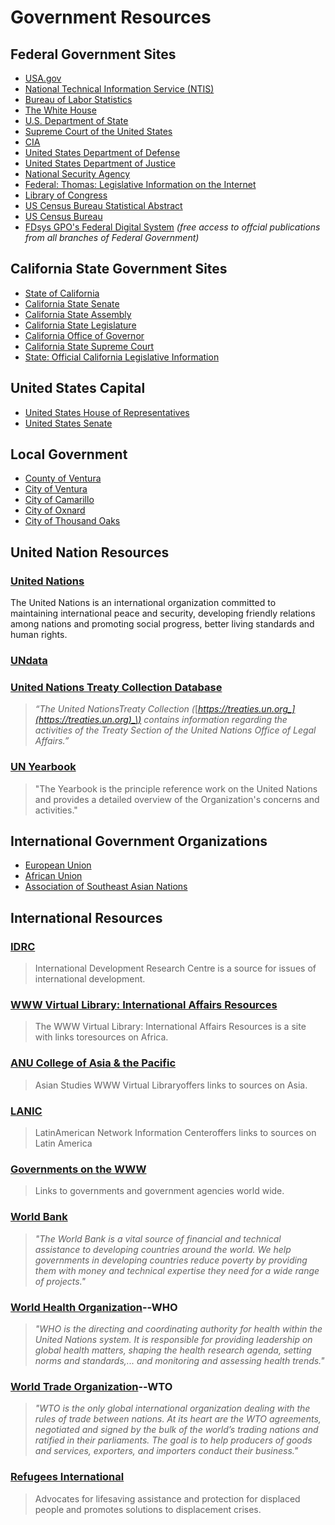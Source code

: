 # Government Resources

## Federal Government Sites

* [USA.gov](http://www.usa.gov/)
* [National Technical Information Service \(NTIS\)](https://www.ntis.gov/#)
* [Bureau of Labor Statistics](http://www.bls.gov/)
* [The White House](http://www.whitehouse.gov/)
* [U.S. Department of State](http://www.state.gov/)
* [Supreme Court of the United States](http://www.supremecourtus.gov/)
* [CIA](http://www.cia.gov/)
* [United States Department of Defense](http://www.defense.gov/)
* [United States Department of Justice](http://www.justice.gov/)
* [National Security Agency](http://www.nsa.gov/)
* [Federal: Thomas: Legislative Information on the Internet](http://thomas.loc.gov/)
* [Library of Congress](http://www.loc.gov/)
* [US Census Bureau Statistical Abstract](http://www.census.gov/compendia/statab/)
* [US Census Bureau](http://www.census.gov/)
* [FDsys GPO's Federal Digital System](http://www.gpo.gov/fdsysinfo/aboutfdsys.htm)
  _\(free access to offcial publications from all branches of Federal Government\)_

## California State Government Sites

* [State of California](http://www.ca.gov/)
* [California State Senate](http://senate.ca.gov/)
* [California State Assembly](http://www.assembly.ca.gov/)
* [California State Legislature](http://www.legislature.ca.gov/)
* [California Office of Governor](http://gov.ca.gov/)
* [California State Supreme Court](http://www.courts.ca.gov/supremecourt.htm)
* [State: Official California Legislative Information](http://www.leginfo.ca.gov/)

## United States Capital

* [United States House of Representatives](http://www.house.gov/)
* [United States Senate](http://www.senate.gov/)

## Local Government

* [County of Ventura](http://www.countyofventura.org/)
* [City of Ventura](http://www.cityofventura.net/)
* [City of Camarillo](http://www.ci.camarillo.ca.us/)
* [City of Oxnard](http://www.ci.oxnard.ca.us/)
* [City of Thousand Oaks](http://ci.thousand-oaks.ca.us/)

## United Nation Resources

### [United Nations](http://www.un.org/en/)

The United Nations is an international organization committed to maintaining international peace and security, developing friendly relations among nations and promoting social progress, better living standards and human rights.

### [UNdata](http://data.un.org/)

### [United Nations Treaty Collection Database](https://treaties.un.org/)

> _“The United NationsTreaty Collection \(_[_https://treaties.un.org_](https://treaties.un.org)_\) contains information regarding the activities of the Treaty Section of the United Nations Office of Legal Affairs.”_

### [UN Yearbook](http://unyearbook.un.org/)

> "The Yearbook is the principle reference work on the United Nations and provides a detailed overview of the Organization's concerns and activities."

## International Government Organizations

* [European Union](http://europa.eu/index_en.htm)
* [African Union](http://www.au.int/en/)
* [Association of Southeast Asian Nations](http://www.asean.org/)

## International Resources

### [IDRC](http://www.idrc.ca/)

> International Development Research Centre is a source for issues of international development.

### [WWW Virtual Library: International Affairs Resources](http://www2.etown.edu/vl/africa.html)

> The WWW Virtual Library: International Affairs Resources is a site with links toresources on Africa.

### [ANU College of Asia & the Pacific](http://asiapacific.anu.edu.au/)

> Asian Studies WWW Virtual Libraryoffers links to sources on Asia.

### [LANIC](http://lanic.utexas.edu/)

> LatinAmerican Network Information Centeroffers links to sources on Latin America

### [Governments on the WWW](http://www.gksoft.com/govt/en/)

> Links to governments and government agencies world wide.

### [World Bank](http://www.worldbank.org/)

> _"The World Bank is a vital source of financial and technical assistance to developing countries around the world. We help governments in developing countries reduce poverty by providing them with money and technical expertise they need for a wide range of projects."_

### [World Health Organization](http://www.who.int/)--WHO

> _"WHO is the directing and coordinating authority for health within the United Nations system. It is responsible for providing leadership on global health matters, shaping the health research agenda, setting norms and standards,... and monitoring and assessing health trends."_

### [World Trade Organization](http://www.wto.org/)--WTO

> _"WTO is the only global international organization dealing with the rules of trade between nations. At its heart are the WTO agreements, negotiated and signed by the bulk of the world’s trading nations and ratified in their parliaments. The goal is to help producers of goods and services, exporters, and importers conduct their business."_

### [Refugees International](http://www.refugeesinternational.org/)

> Advocates for lifesaving assistance and protection for displaced people and promotes solutions to displacement crises.



